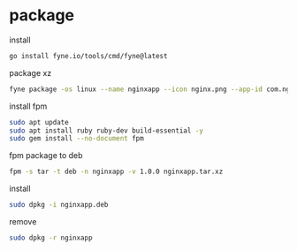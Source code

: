# package 

install

```sh
go install fyne.io/tools/cmd/fyne@latest
```

package xz

```sh
fyne package -os linux --name nginxapp --icon nginx.png --app-id com.nginxapp
```

install fpm

```sh
sudo apt update
sudo apt install ruby ruby-dev build-essential -y
sudo gem install --no-document fpm
```

fpm package to deb

```sh
fpm -s tar -t deb -n nginxapp -v 1.0.0 nginxapp.tar.xz
```

install
```sh
sudo dpkg -i nginxapp.deb
```

remove
```sh
sudo dpkg -r nginxapp
```